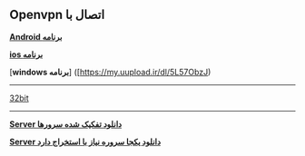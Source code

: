 **Openvpn اتصال با**
---
[**Android برنامه**](https://my.uupload.ir/dl/wZ2Xpbrz)

[**ios برنامه**](https://apps.apple.com/ru/app/openvpn-connect-openvpn-app/id590379981)

[**windows برنامه**] ([https://my.uupload.ir/dl/5L57ObzJ) 


---

[32bit](https://my.uupload.ir/dl/NdXObBBA)

---
[**Server دانلود تفکیک شده سرورها**](https://my.uupload.ir/d/xxjGR)

[**Server  دانلود یکجا سروره نیاز با استخراج دارد**](https://my.uupload.ir/dl/OD12NjWZ)


